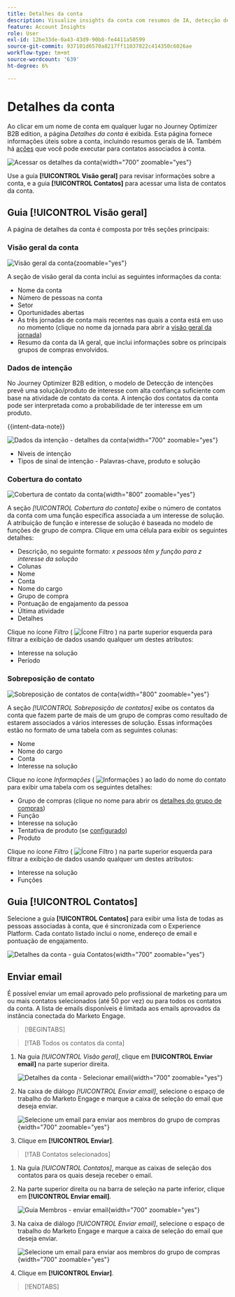 ```yaml
---
title: Detalhes da conta
description: Visualize insights da conta com resumos de IA, detecção de intenção, análise de cobertura de contato e comunicações por email no Journey Optimizer B2B edition.
feature: Account Insights
role: User
exl-id: 12be33de-0a43-43d9-90b8-fe4411a50599
source-git-commit: 937101d6570a8217ff11037822c414350c6026ae
workflow-type: tm+mt
source-wordcount: '639'
ht-degree: 6%

---
```


# Detalhes da conta

Ao clicar em um nome de conta em qualquer lugar no Journey Optimizer B2B edition, a página _Detalhes da conta_ é exibida. Esta página fornece informações úteis sobre a conta, incluindo resumos gerais de IA. Também há [ações](#account-actions) que você pode executar para contatos associados à conta.

![Acessar os detalhes da conta](./assets/account-details.png){width="700" zoomable="yes"}

Use a guia **[!UICONTROL Visão geral]** para revisar informações sobre a conta, e a guia **[!UICONTROL Contatos]** para acessar uma lista de contatos da conta.

## Guia [!UICONTROL Visão geral]

A página de detalhes da conta é composta por três seções principais:

### Visão geral da conta

![Visão geral da conta](./assets/details-page-account-overview.png){zoomable="yes"}

A seção de visão geral da conta inclui as seguintes informações da conta:

* Nome da conta
* Número de pessoas na conta
* Setor
* Oportunidades abertas
* As três jornadas de conta mais recentes nas quais a conta está em uso no momento (clique no nome da jornada para abrir a [visão geral da jornada](../journeys/journey-overview.md))
* Resumo da conta da IA geral, que inclui informações sobre os principais grupos de compras envolvidos.

### Dados de intenção

No Journey Optimizer B2B edition, o modelo de Detecção de intenções prevê uma solução/produto de interesse com alta confiança suficiente com base na atividade de contato da conta. A intenção dos contatos da conta pode ser interpretada como a probabilidade de ter interesse em um produto.

{{intent-data-note}}

![Dados da intenção - detalhes da conta](./assets/intent-data-panel.png){width="700" zoomable="yes"}

* Níveis de intenção
* Tipos de sinal de intenção - Palavras-chave, produto e solução


### Cobertura do contato

![Cobertura de contato da conta](./assets/details-page-contact-coverage.png){width="800" zoomable="yes"}

A seção _[!UICONTROL Cobertura do contato]_ exibe o número de contatos da conta com uma função específica associada a um interesse de solução. A atribuição de função e interesse de solução é baseada no modelo de funções de grupo de compra. Clique em uma célula para exibir os seguintes detalhes:

* Descrição, no seguinte formato: _x pessoas têm y função para z interesse da solução_
* Colunas
* Nome
* Conta
* Nome do cargo
* Grupo de compra
* Pontuação de engajamento da pessoa
* Última atividade
* Detalhes

Clique no ícone _Filtro_ ( ![Ícone Filtro](../assets/do-not-localize/icon-filter.svg) ) na parte superior esquerda para filtrar a exibição de dados usando qualquer um destes atributos:

* Interesse na solução
* Período

### Sobreposição de contato

![Sobreposição de contatos de conta](./assets/details-page-contact-overlap.png){width="800" zoomable="yes"}

A seção _[!UICONTROL Sobreposição de contatos]_ exibe os contatos da conta que fazem parte de mais de um grupo de compras como resultado de estarem associados a vários interesses de solução. Essas informações estão no formato de uma tabela com as seguintes colunas:

* Nome
* Nome do cargo
* Conta
* Interesse na solução

Clique no ícone _Informações_ ( ![Informações](../assets/do-not-localize/icon-info.svg) ) ao lado do nome do contato para exibir uma tabela com os seguintes detalhes:

* Grupo de compras (clique no nome para abrir os [detalhes do grupo de compras](../buying-groups/buying-group-details.md))
* Função
* Interesse na solução
* Tentativa de produto (se [configurado](../admin/intent-data.md))
* Produto

Clique no ícone _Filtro_ ( ![Ícone Filtro](../assets/do-not-localize/icon-filter.svg) ) na parte superior esquerda para filtrar a exibição de dados usando qualquer um destes atributos:

* Interesse na solução
* Funções

## Guia [!UICONTROL Contatos]

Selecione a guia **[!UICONTROL Contatos]** para exibir uma lista de todas as pessoas associadas à conta, que é sincronizada com o Experience Platform. Cada contato listado inclui o nome, endereço de email e pontuação de engajamento.

![Detalhes da conta - guia Contatos](./assets/account-details-contacts-tab.png){width="700" zoomable="yes"}

## Enviar email

É possível enviar um email aprovado pelo profissional de marketing para um ou mais contatos selecionados (até 50 por vez) ou para todos os contatos da conta. A lista de emails disponíveis é limitada aos emails aprovados da instância conectada do Marketo Engage.

>[!BEGINTABS]

>[!TAB Todos os contatos da conta]

1. Na guia _[!UICONTROL Visão geral]_, clique em **[!UICONTROL Enviar email]** na parte superior direita.

   ![Detalhes da conta - Selecionar email](../accounts/assets/account-details-send-email.png){width="700" zoomable="yes"}

1. Na caixa de diálogo _[!UICONTROL Enviar email]_, selecione o espaço de trabalho do Marketo Engage e marque a caixa de seleção do email que deseja enviar.

   ![Selecione um email para enviar aos membros do grupo de compras](../accounts/assets/account-details-send-email-dialog.png){width="700" zoomable="yes"}

1. Clique em **[!UICONTROL Enviar]**.

>[!TAB Contatos selecionados]

1. Na guia _[!UICONTROL Contatos]_, marque as caixas de seleção dos contatos para os quais deseja receber o email.

1. Na parte superior direita ou na barra de seleção na parte inferior, clique em **[!UICONTROL Enviar email]**.

   ![Guia Membros - enviar email](../accounts/assets/account-details-send-email-selections.png){width="700" zoomable="yes"}

1. Na caixa de diálogo _[!UICONTROL Enviar email]_, selecione o espaço de trabalho do Marketo Engage e marque a caixa de seleção do email que deseja enviar.

   ![Selecione um email para enviar aos membros do grupo de compras](../accounts/assets/account-details-send-email-dialog.png){width="700" zoomable="yes"}

1. Clique em **[!UICONTROL Enviar]**.

>[!ENDTABS]
